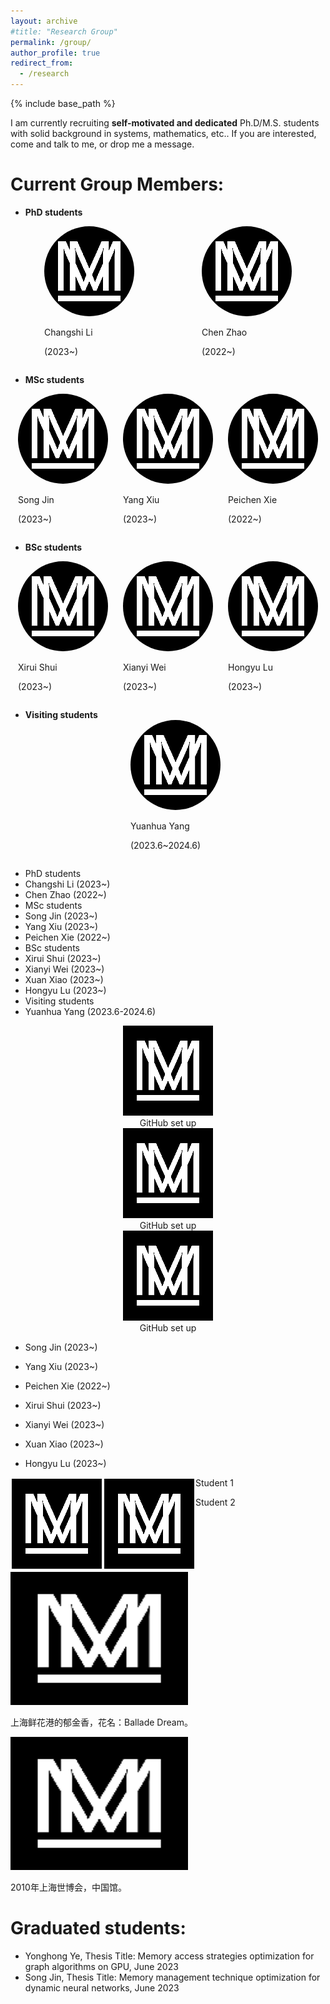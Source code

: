 ```yaml
---
layout: archive
#title: "Research Group"
permalink: /group/
author_profile: true
redirect_from:
  - /research
---
```


{% include base_path %}

I am currently recruiting **self-motivated and dedicated** Ph.D/M.S. students with solid background in systems, mathematics, etc.. If you are interested, come and talk to me, or drop me a message.

Current Group Members:
=====

- **PhD students**

<div style="display: flex; justify-content: space-around;">
  <div>
    <img src="/images/mstile-144x144.png" alt="图片描述" style="border-radius: 50%;">
    <p>Changshi Li</p>
    <p>(2023~)</p>
  </div>
  <div>
    <img src="/images/mstile-144x144.png" alt="图片描述" style="border-radius: 50%;">
    <p>Chen Zhao</p>
    <p>(2022~)</p>
  </div>
</div>

- **MSc students**

<div style="display: flex; justify-content: space-around;">
  <div>
    <img src="/images/mstile-144x144.png" alt="图片描述" style="border-radius: 50%;">
    <p>Song Jin</p>
    <p>(2023~)</p>
  </div>
  <div>
    <img src="/images/mstile-144x144.png" alt="图片描述" style="border-radius: 50%;">
    <p>Yang Xiu</p>
    <p>(2023~)</p>
  </div>
  <div>
    <img src="/images/mstile-144x144.png" alt="图片描述" style="border-radius: 50%;">
    <p>Peichen Xie</p>
    <p>(2022~)</p>
  </div>
</div>

- **BSc students**

<div style="display: flex; justify-content: space-around;">
  <div>
    <img src="/images/mstile-144x144.png" alt="图片描述" style="border-radius: 50%;">
    <p>Xirui Shui</p>
    <p>(2023~)</p>
  </div>
  <div>
    <img src="/images/mstile-144x144.png" alt="图片描述" style="border-radius: 50%;">
    <p>Xianyi Wei</p>
    <p>(2023~)</p>
  </div>
  <div>
    <img src="/images/mstile-144x144.png" alt="图片描述" style="border-radius: 50%;">
    <p>Hongyu Lu</p>
    <p>(2023~)</p>
  </div>
</div>

- **Visiting students**
  <div style="display: flex; justify-content: space-around;">
  <div>
    <img src="/images/mstile-144x144.png" alt="图片描述" style="border-radius: 50%;">
    <p>Yuanhua Yang</p>
    <p>(2023.6~2024.6)</p>
  </div> 
</div>


- PhD students
 - Changshi Li (2023~)
 - Chen Zhao (2022~)
- MSc students
 - Song Jin (2023~)
 - Yang Xiu (2023~)
 - Peichen Xie (2022~)
- BSc students
 - Xirui Shui (2023~)
 - Xianyi Wei (2023~)
 - Xuan Xiao (2023~)
 - Hongyu Lu (2023~)
- Visiting students
 - Yuanhua Yang (2023.6-2024.6)



<div align="center">
	<img src="/images/mstile-144x144.png"/>
    <div align="center">
    	GitHub set up
    </div>
</div>

<div align="center">
	<img src="/images/mstile-144x144.png"/>
    <div align="center">
    	GitHub set up
    </div>
</div>

<div align="center">
	<img src="/images/mstile-144x144.png"/>
    <div align="center">
    	GitHub set up
    </div>
</div>

</p>



  - Song Jin (2023~)
  - Yang Xiu (2023~)
  - Peichen Xie (2022~)

  - Xirui Shui (2023~)
  - Xianyi Wei (2023~)
  - Xuan Xiao (2023~)
  - Hongyu Lu (2023~)

 
<div style="float:left;border:solid 1px 000;margin:2px;"><img src="/images/mstile-144x144.png"  width="144" height="144" ></div>

<div style="float:left;border:solid 1px 000;margin:2px;"><img src="/images/mstile-144x144.png" width="144" height="144" ></div>
<p class="caption">Student 1 </p>
<p class="caption">Student 2 </p>
</p>
	
<div class="polaroid rotate_left">
	<img src="/images/mstile-144x144.png" alt="郁金香" width="284" height="213" />
	<p class="caption">上海鲜花港的郁金香，花名：Ballade Dream。</p>
</div>
<div class="polaroid rotate_right">
	<img src="/images/mstile-144x144.png" alt="世博中国馆" width="284" height="213" />
	<p class="caption">2010年上海世博会，中国馆。</p>
</div>



Graduated students:
=====
- Yonghong Ye, Thesis Title: Memory access strategies optimization for graph algorithms on GPU, June 2023
- Song Jin, Thesis Title: Memory management technique optimization for dynamic neural networks, June 2023
